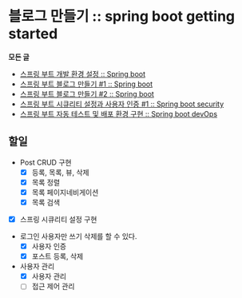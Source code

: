 # 블로그 만들기 :: spring boot getting started

**모든 글**

- [스프링 부트 개발 환경 설정 :: Spring boot](http://syaku.tistory.com/369)
- [스프링 부트 블로그 만들기 #1 :: Spring boot](http://syaku.tistory.com/370)
- [스프링 부트 블로그 만들기 #2 :: Spring boot](http://syaku.tistory.com/372)
- [스프링 부트 시큐리티 설정과 사용자 인증 #1 :: Spring boot security](http://syaku.tistory.com/373)
- [스프링 부트 자동 테스트 및 배포 환경 구현 :: Spring boot devOps](http://syaku.tistory.com/371)

## 할일

- Post CRUD 구현
  - [x] 등록, 목록, 뷰, 삭제
  - [x] 목록 정렬
  - [x] 목록 페이지네비게이션 
  - [x] 목록 검색
- [x] 스프링 시큐리티 설정 구현
- 로그인 사용자만 쓰기 삭제를 할 수 있다.
  - [x] 사용자 인증
  - [x] 포스트 등록, 삭제
- 사용자 관리
  - [x] 사용자 관리
  - [ ] 접근 제어 관리
